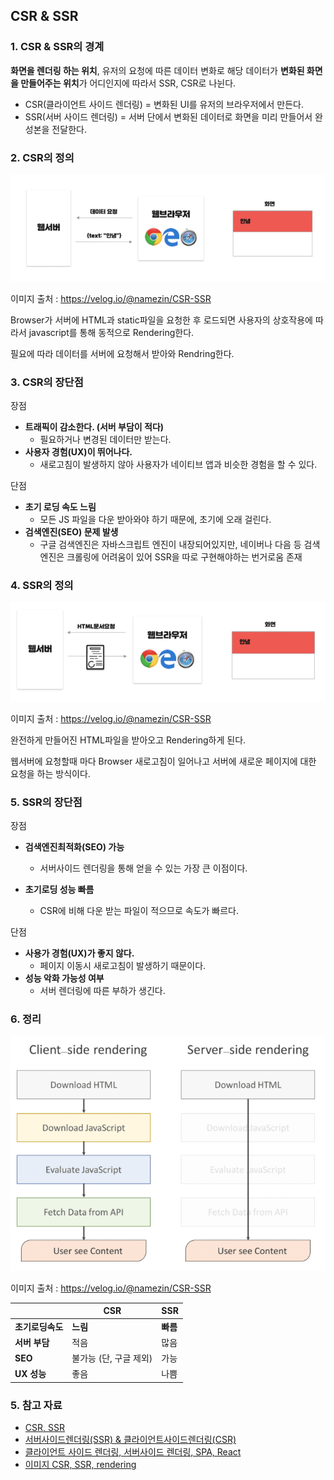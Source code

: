 ## CSR & SSR 

### 1. CSR & SSR의 경계

**화면을 렌더링 하는 위치**, 유저의 요청에 따른 데이터 변화로 해당 데이터가 **변화된 화면을 만들어주는 위치**가 어디인지에 따라서 SSR, CSR로 나뉜다.

- CSR(클라이언트 사이드 렌더링) = 변화된 UI를 유저의 브라우저에서 만든다.
- SSR(서버 사이드 렌더링) = 서버 단에서 변화된 데이터로 화면을 미리 만들어서 완성본을 전달한다.

### 2. CSR의 정의

![CSR](https://raw.githubusercontent.com/zhsks528/TIL/master/Resource/CSR.PNG)

이미지 출처 : https://velog.io/@namezin/CSR-SSR

Browser가 서버에 HTML과 static파일을 요청한 후 로드되면 사용자의 상호작용에 따라서 javascript를 통해 동적으로 Rendering한다. 

필요에 따라 데이터를 서버에 요청해서 받아와 Rendring한다.

### 3. CSR의 장단점

장점

- **트래픽이 감소한다. (서버 부담이 적다)**
  - 필요하거나 변경된 데이터만 받는다.
- **사용자 경험(UX)이 뛰어나다.**
  - 새로고침이 발생하지 않아 사용자가 네이티브 앱과 비슷한 경험을 할 수 있다.

단점

- **초기 로딩 속도 느림**
  - 모든 JS 파일을 다운 받아와야 하기 때문에, 초기에 오래 걸린다.
- **검색엔진(SEO) 문제 발생**
  - 구글 검색엔진은 자바스크립트 엔진이 내장되어있지만, 네이버나 다음 등 검색엔진은 크롤링에 어려움이 있어 SSR을 따로 구현해야하는 번거로움 존재

### 4. SSR의 정의

![SSR](https://raw.githubusercontent.com/zhsks528/TIL/master/Resource/SSR.PNG)

이미지 출처 : https://velog.io/@namezin/CSR-SSR

완전하게 만들어진 HTML파일을 받아오고 Rendering하게 된다.

웹서버에 요청할때 마다 Browser 새로고침이 일어나고 서버에 새로운 페이지에 대한 요청을 하는 방식이다.

### 5. SSR의 장단점

장점

- **검색엔진최적화(SEO) 가능**
  - 서버사이드 렌더링을 통해 얻을 수 있는 가장 큰 이점이다.

- **초기로딩 성능 빠름**
  - CSR에 비해 다운 받는 파일이 적으므로 속도가 빠르다.

단점

- **사용가 경험(UX)가 좋지 않다.**
  - 페이지 이동시 새로고침이 발생하기 때문이다.
- **성능 악화 가능성 여부**
  - 서버 렌더링에 따른 부하가 생긴다.

### 6. 정리

![CSR&SSR](https://raw.githubusercontent.com/zhsks528/TIL/master/Resource/CSR%26SSR.PNG)

이미지 출처 : https://velog.io/@namezin/CSR-SSR

|                  | **CSR**                | **SSR**  |
| ---------------- | ---------------------- | -------- |
| **초기로딩속도** | **느림**               | **빠름** |
| **서버 부담**    | 적음                   | 많음     |
| **SEO**          | 불가능 (단, 구글 제외) | 가능     |
| **UX 성능**      | 좋음                   | 나쁨     |

### 5. 참고 자료

- [CSR, SSR](https://velog.io/@namezin/CSR-SSR)
- [서버사이드렌더링(SSR) & 클라이언트사이드렌더링(CSR)](https://velog.io/@zansol/%ED%99%95%EC%9D%B8%ED%95%98%EA%B8%B0-%EC%84%9C%EB%B2%84%EC%82%AC%EC%9D%B4%EB%93%9C%EB%A0%8C%EB%8D%94%EB%A7%81SSR-%ED%81%B4%EB%9D%BC%EC%9D%B4%EC%96%B8%ED%8A%B8%EC%82%AC%EC%9D%B4%EB%93%9C%EB%A0%8C%EB%8D%94%EB%A7%81CSR)
- [클라이언트 사이드 렌더링, 서버사이드 렌더링, SPA, React](https://velog.io/@imacoolgirlyo/%ED%81%B4%EB%9D%BC%EC%9D%B4%EC%96%B8%ED%8A%B8-%EC%82%AC%EC%9D%B4%EB%93%9C-%EB%A0%8C%EB%8D%94%EB%A7%81-%EC%84%9C%EB%B2%84%EC%82%AC%EC%9D%B4%EB%93%9C-%EB%A0%8C%EB%8D%94%EB%A7%81-SPA-React)
- [이미지 CSR, SSR, rendering](https://velog.io/@namezin/CSR-SSR)
